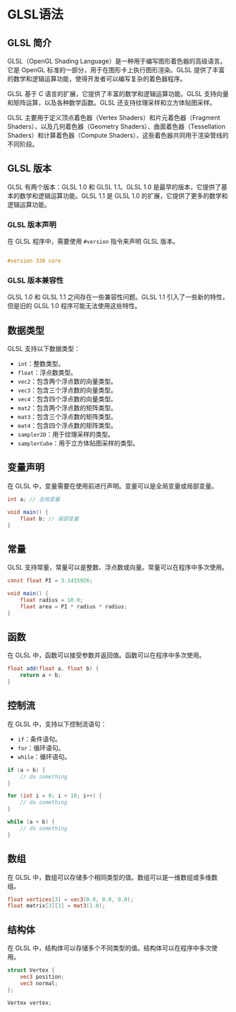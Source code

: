 # GLSL语法

## GLSL 简介

GLSL（OpenGL Shading Language）是一种用于编写图形着色器的高级语言。它是 OpenGL 标准的一部分，用于在图形卡上执行图形渲染。GLSL 提供了丰富的数学和逻辑运算功能，使得开发者可以编写复杂的着色器程序。

GLSL 基于 C 语言的扩展，它提供了丰富的数学和逻辑运算功能。GLSL 支持向量和矩阵运算，以及各种数学函数。GLSL 还支持纹理采样和立方体贴图采样。

GLSL 主要用于定义顶点着色器（Vertex Shaders）和片元着色器（Fragment Shaders），以及几何着色器（Geometry Shaders）、曲面着色器（Tessellation Shaders）和计算着色器（Compute Shaders），这些着色器共同用于渲染管线的不同阶段。

## GLSL 版本

GLSL 有两个版本：GLSL 1.0 和 GLSL 1.1。GLSL 1.0 是最早的版本，它提供了基本的数学和逻辑运算功能。GLSL 1.1 是 GLSL 1.0 的扩展，它提供了更多的数学和逻辑运算功能。

### GLSL 版本声明

在 GLSL 程序中，需要使用 `#version` 指令来声明 GLSL 版本。

```glsl

#version 330 core
```
### GLSL 版本兼容性

GLSL 1.0 和 GLSL 1.1 之间存在一些兼容性问题。GLSL 1.1 引入了一些新的特性，但是旧的 GLSL 1.0 程序可能无法使用这些特性。


## 数据类型

GLSL 支持以下数据类型：
- `int`：整数类型。
- `float`：浮点数类型。
- `vec2`：包含两个浮点数的向量类型。
- `vec3`：包含三个浮点数的向量类型。
- `vec4`：包含四个浮点数的向量类型。
- `mat2`：包含两个浮点数的矩阵类型。
- `mat3`：包含三个浮点数的矩阵类型。
- `mat4`：包含四个浮点数的矩阵类型。
- `sampler2D`：用于纹理采样的类型。
- `samplerCube`：用于立方体贴图采样的类型。


## 变量声明

在 GLSL 中，变量需要在使用前进行声明。变量可以是全局变量或局部变量。

```glsl
int a; // 全局变量

void main() {
    float b; // 局部变量
}
```

## 常量

GLSL 支持常量，常量可以是整数、浮点数或向量。常量可以在程序中多次使用。

```glsl
const float PI = 3.1415926;

void main() {
    float radius = 10.0;
    float area = PI * radius * radius;
}
```

## 函数

在 GLSL 中，函数可以接受参数并返回值。函数可以在程序中多次使用。

```glsl
float add(float a, float b) {
    return a + b;
}
```

## 控制流

在 GLSL 中，支持以下控制流语句：

- `if`：条件语句。
- `for`：循环语句。
- `while`：循环语句。

```glsl
if (a > b) {
    // do something
}

for (int i = 0; i < 10; i++) {
    // do something
}

while (a < b) {
    // do something
}
```

## 数组

在 GLSL 中，数组可以存储多个相同类型的值。数组可以是一维数组或多维数组。

```glsl
float vertices[3] = vec3(0.0, 0.0, 0.0);
float matrix[3][3] = mat3(1.0);
```

## 结构体

在 GLSL 中，结构体可以存储多个不同类型的值。结构体可以在程序中多次使用。

```glsl
struct Vertex {
    vec3 position;
    vec3 normal;
};

Vertex vertex;
```
